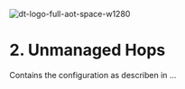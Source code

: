 ![dt-logo-full-aot-space-w1280](https://user-images.githubusercontent.com/83282694/116271495-5219b100-a780-11eb-9e1a-f929d2e3cbdc.png)
# 2. Unmanaged Hops
Contains the configuration as describen in ...